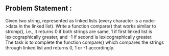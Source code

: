 Problem Statement :
-------------------
Given two string, represented as linked lists (every character is a node->data in the linked list). Write a function compare() that works similar to strcmp(), i.e., it returns 0 if both strings are same, 1 if first linked list is lexicographically greater, and -1 if second is lexicographically greater.<br/>
The task is to complete the function compare() which compares the strings through linked list and returns 0, 1 or -1 accordingly.
